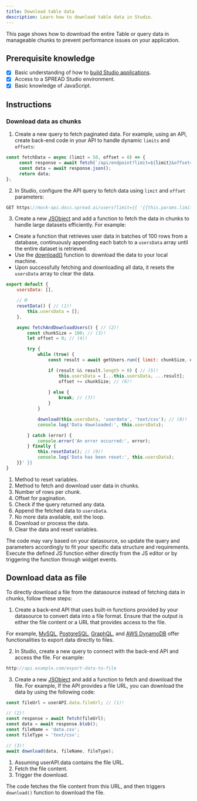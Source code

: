 ```yaml
---
title: Download table data
description: Learn how to download table data in Studio.
---
```


<!--
README

For guidance on how to write documenation, see https://dev.stage.spread.ai/docs/contributor/guide.html. Contact Documentation when this document is ready for review.
-->

This page shows how to download the entire Table or query data in manageable chunks to prevent performance issues on your application.

## Prerequisite knowledge

- [x] Basic understanding of how to [build Studio applications](../creating-studio-applications.md).
- [x] Access to a SPREAD Studio environment.
- [x] Basic knowledge of JavaScript.

## Instructions

### Download data as chunks

1. Create a new query to fetch paginated data. For example, using an API, create back-end code in your API to handle dynamic `limits` and `offsets`:

```js title="Back-end code to fetch data with limit and offset"
const fetchData = async (limit = 50, offset = 0) => {
     const response = await fetch(`/api/endpoint?limit=${limit}&offset=${offset}`);
     const data = await response.json();
     return data;
};
```

2. In Studio, configure the API query to fetch data using `limit` and `offset` parameters:

```js
GET https://mock-api.docs.spread.ai/users?limit={{ '{{this.params.limit}}' }}&offset={{ '{{this.params.offset}}' }}
```

3. Create a new [JSObject](../writing-code-in-studio/using-jsobjects.md) and add a function to fetch the data in chunks to handle large datasets efficiently. For example:

* Create a function that retrieves user data in batches of 100 rows from a database, continuously appending each batch to a `usersData` array until the entire dataset is retrieved.
* Use the [download()](/reference/framework/global-functions.md#download) function to download the data to your local machine.
* Upon successfully fetching and downloading all data, it resets the `usersData` array to clear the data.

```js
export default {
    usersData: [],

    // M
    resetData() { // (1)!
        this.usersData = [];
    },

    async fetchAndDownloadUsers() { // (2)!
        const chunkSize = 100; // (3)!
        let offset = 0; // (4)!

        try {
            while (true) {
                const result = await getUsers.run({ limit: chunkSize, offset });

                if (result && result.length > 0) { // (5)!
                    this.usersData = [...this.usersData, ...result];
                    offset += chunkSize; // (6)!
                
                } else {
                    break; // (7)!
                }
            }

            download(this.usersData, 'userdata', 'text/csv'); // (8)!
            console.log('Data downloaded:', this.usersData);

        } catch (error) {
            console.error('An error occurred:', error);
        } finally {
            this.resetData(); // (9)!
            console.log('Data has been reset:', this.usersData);
    }}' }}
}
```

1. Method to reset variables.
2. Method to fetch and download user data in chunks.
3. Number of rows per chunk.
4. Offset for pagination.
5. Check if the query returned any data.
6. Append the fetched data to `usersData`.
7. No more data available, exit the loop.
8. Download or process the data.
9. Clear the data and reset variables.

The code may vary based on your datasource, so update the query and parameters accordingly to fit your specific data structure and requirements. Execute the defined JS function either directly from the JS editor or by triggering the function through widget events.

## Download data as file

To directly download a file from the datasource instead of fetching data in chunks, follow these steps:

1. Create a back-end API that uses built-in functions provided by your datasource to convert data into a file format. Ensure that the output is either the file content or a URL that provides access to the file.

For example, [MySQL](https://dev.mysql.com/doc/mysql-shell/8.0/en/mysql-shell-utilities-table-export.html), [PostgreSQL](https://www.postgresql.org/docs/current/sql-copy.html), [GraphQL](https://docs.celigo.com/hc/en-us/articles/6223964431003-Export-data-from-GraphQL#Configure_Export), and [AWS DynamoDB](https://docs.aws.amazon.com/amazondynamodb/latest/developerguide/S3DataExport_Requesting.html#S3DataExport_Requesting_SDK) offer functionalities to export data directly to files.

2. In Studio, create a new query to connect with the back-end API and access the file. For example:

```js
http://api.example.com/export-data-to-file
```

3. Create a new [JSObject](../writing-code-in-studio/using-jsobjects.md) and add a function to fetch and download the file. For example, If the API provides a file URL, you can download the data by using the following code:

```js
const fileUrl = userAPI.data.fileUrl; // (1)!

// (2)!
const response = await fetch(fileUrl);
const data = await response.blob();
const fileName = 'data.csv';
const fileType = 'text/csv';

// (3)!
await download(data, fileName, fileType);
```

1. Assuming userAPI.data contains the file URL.
2. Fetch the file content.
3. Trigger the download.

The code fetches the file content from this URL, and then triggers `download()` function to download the file.
